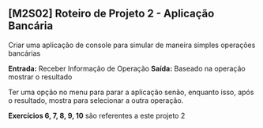 ## [M2S02] Roteiro de Projeto 2 - Aplicação Bancária

Criar uma aplicação de console para simular de maneira simples operações bancárias

**Entrada:** Receber Informação de Operação
**Saída:** Baseado na operação mostrar o resultado

Ter uma opção no menu para parar a aplicação senão, enquanto isso, após o resultado, mostra para selecionar a outra operação.

**Exercícios 6, 7, 8, 9, 10** são referentes a este projeto 2
